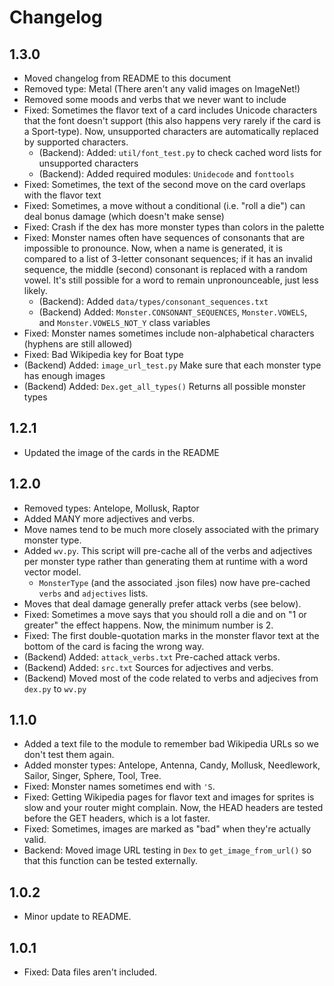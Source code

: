 # Changelog

## 1.3.0

- Moved changelog from README to this document
- Removed type: Metal (There aren't any valid images on ImageNet!)
- Removed some moods and verbs that we never want to include
- Fixed: Sometimes the flavor text of a card includes Unicode characters that the font doesn't support (this also happens very rarely if the card is a Sport-type). Now, unsupported characters are automatically replaced by supported characters.
  - (Backend): Added: `util/font_test.py` to check cached word lists for unsupported characters
  - (Backend): Added required modules: `Unidecode` and `fonttools`
- Fixed: Sometimes, the text of the second move on the card overlaps with the flavor text
- Fixed: Sometimes, a move without a conditional (i.e. "roll a die") can deal bonus damage (which doesn't make sense)
- Fixed: Crash if the dex has more monster types than colors in the palette
- Fixed: Monster names often have sequences of consonants that are impossible to pronounce. Now, when a name is generated, it is compared to a list of 3-letter consonant sequences; if it has an invalid sequence, the middle (second) consonant is replaced with a random vowel. It's still possible for a word to remain unpronounceable, just less likely.
  - (Backend): Added `data/types/consonant_sequences.txt`
  - (Backend) Added: `Monster.CONSONANT_SEQUENCES`, `Monster.VOWELS`, and `Monster.VOWELS_NOT_Y` class variables
- Fixed: Monster names sometimes include non-alphabetical characters (hyphens are still allowed)
- Fixed: Bad Wikipedia key for Boat type
- (Backend) Added: `image_url_test.py` Make sure that each monster type has enough images
- (Backend) Added: `Dex.get_all_types()` Returns all possible monster types


## 1.2.1

- Updated the image of the cards in the README

## 1.2.0

- Removed types: Antelope, Mollusk, Raptor
- Added MANY more adjectives and verbs.
- Move names tend to be much more closely associated with the primary monster type.
- Added `wv.py`. This script will pre-cache all of the verbs and adjectives per monster type rather than generating them at runtime with a word vector model.
  - `MonsterType` (and the associated .json files) now have pre-cached `verbs` and `adjectives` lists.
- Moves that deal damage generally prefer attack verbs (see below).
- Fixed: Sometimes a move says that you should roll a die and on "1 or greater" the effect happens. Now, the minimum number is 2.
- Fixed: The first double-quotation marks in the monster flavor text at the bottom of the card is facing the wrong way.
- (Backend) Added: `attack_verbs.txt` Pre-cached attack verbs.
- (Backend) Added: `src.txt` Sources for adjectives and verbs.
- (Backend) Moved most of the code related to verbs and adjecives from `dex.py` to `wv.py`

## 1.1.0

- Added a text file to the module to remember bad Wikipedia URLs so we don't test them again.
- Added monster types: Antelope, Antenna, Candy, Mollusk, Needlework, Sailor, Singer, Sphere, Tool, Tree.
- Fixed: Monster names sometimes end with `'S`.
- Fixed: Getting Wikipedia pages for flavor text and images for sprites is slow and your router might complain. Now, the HEAD headers are tested before the GET headers, which is a lot faster. 
- Fixed: Sometimes, images are marked as "bad" when they're actually valid.
- Backend: Moved image URL testing in `Dex` to `get_image_from_url()` so that this function can be tested externally.

## 1.0.2

- Minor update to README.

## 1.0.1

- Fixed: Data files aren't included.